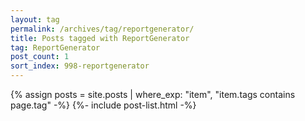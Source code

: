 ```yaml
---
layout: tag
permalink: /archives/tag/reportgenerator/
title: Posts tagged with ReportGenerator
tag: ReportGenerator
post_count: 1
sort_index: 998-reportgenerator
---
```

{% assign posts = site.posts | where_exp: "item", "item.tags contains page.tag" -%}
{%- include post-list.html -%}
